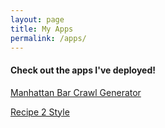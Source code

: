 ```yaml
---
layout: page
title: My Apps
permalink: /apps/
---
```


#### Check out the apps I've deployed!

[Manhattan Bar Crawl Generator](http://manhattan-bar-crawler.us-east-1.elasticbeanstalk.com/)

[Recipe 2 Style](http://recipe-2-style.us-east-1.elasticbeanstalk.com/)
